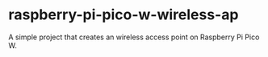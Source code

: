 # raspberry-pi-pico-w-wireless-ap
 A simple project that creates an wireless access point on Raspberry Pi Pico W. 
